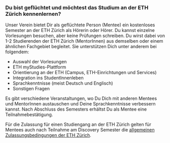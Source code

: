 ### Du bist geflüchtet und möchtest das Studium an der ETH Zürich kennenlernen?

Unser Verein bietet Dir als geflüchtete Person (Mentee) ein kostenloses Semester an der ETH Zürich als Hörerin oder Hörer. Du kannst einzelne Vorlesungen besuchen, aber keine Prüfungen schreiben.
Du wirst dabei von 1-2 Studierenden der ETH Zürich (MentorInnen) aus demselben oder einem ähnlichen Fachgebiet begleitet. Sie unterstützen Dich unter anderem bei folgendem:

- Auswahl der Vorlesungen
- ETH myStudies-Plattform
- Orientierung an der ETH (Campus, ETH-Einrichtungen und Services)
- Integration ins StudentInnenleben
- Sprachkenntnisse (meist Deutsch und Englisch)
- Sonstigen Fragen

Es gibt verschiedene Veranstaltungen, wo Du Dich mit anderen Mentees und MentorInnen austauschen und Deine Sprachkenntnisse verbessern kannst.
Nach Abschluss des Semesters erhältst Du als Mentee eine Teilnahmebestätigung.

Für die Zulassung für einen Studiengang an der ETH Zürich gelten für Mentees auch nach Teilnahme am Discovery Semester die [allgemeinen Zulassungsbedingungen der ETH Zürich](https://ethz.ch/de/studium/international-einreise-aufenthalt/fluechtlinge.html).
